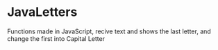 # JavaLetters
Functions made in JavaScript, recive text and shows the last letter, and change the first into Capital Letter

